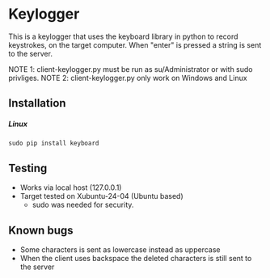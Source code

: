 # Keylogger
This is a keylogger that uses the keyboard library in python to record keystrokes, on the target computer. When "enter" is pressed a string is sent to the server.

NOTE 1: client-keylogger.py must be run as su/Administrator or with sudo privliges.
NOTE 2: client-keylogger.py only work on Windows and Linux

## Installation

##### Linux

  ```sudo pip install keyboard```

## Testing
- Works via local host (127.0.0.1)
- Target tested on Xubuntu-24-04 (Ubuntu based)
  - sudo was needed for security.

## Known bugs
- Some characters is sent as lowercase instead as uppercase
- When the client uses backspace the deleted characters is still sent to the server
